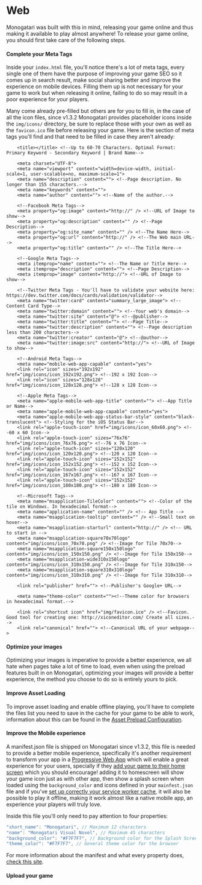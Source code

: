# Web

Monogatari was built with this in mind, releasing your game online and thus making it available to play almost anywhere! To release your game online, you should first take care of the following steps.

#### Complete your Meta Tags

Inside your `index.html` file, you'll notice there's a lot of meta tags, every single one of them have the purpose of improving your game SEO so it comes up in search result, make social sharing better and improve the experience on mobile devices. Filling them up is not necessary for your game to work but when releasing it online, failing to do so may result in a poor experience for your players.

Many come already pre-filled but others are for you to fill in, in the case of all the icon files, since v1.3.2 Monogatari provides placeholder icons inside the `img/icons/` directory, be sure to replace those with your own as well as the `favicon.ico` file before releasing your game. Here is the section of meta tags you'll find and that need to be filled in case they aren't already:

```markup
    <title></title> <!--Up to 60-70 Characters. Optimal Format: Primary Keyword - Secondary Keyword | Brand Name-->

    <meta charset="UTF-8">
    <meta name="viewport" content="width=device-width, initial-scale=1, user-scalable=no, maximum-scale=1">
    <meta name="description" content=""> <!--Page description. No longer than 155 characters.-->
    <meta name="keywords" content="">
    <meta name="author" content=""> <!--Name of the author.-->

    <!--Facebook Meta Tags-->
    <meta property="og:image" content="http://" /> <!--URL of Image to show-->
    <meta property="og:description" content="" /> <!--Page Description-->
    <meta property="og:site_name" content="" /> <!--The Name Here-->
    <meta property="og:url" content="http://" /> <!--The Web main URL-->
    <meta property="og:title" content="" /> <!--The Title Here-->

    <!--Google Meta Tags-->
    <meta itemprop="name" content=""> <!--The Name or Title Here-->
    <meta itemprop="description" content=""> <!--Page Description-->
    <meta itemprop="image" content="http://"> <!--URL of Image to show-->

    <!--Twitter Meta Tags - You'll have to validate your website here: https://dev.twitter.com/docs/cards/validation/validator-->
    <meta name="twitter:card" content="summary_large_image"> <!--Content Card Type-->
    <meta name="twitter:domain" content=""> <!--Your web's domain-->
    <meta name="twitter:site" content="@"> <!--@publisher-->
    <meta name="twitter:title" content=""> <!--Page Title-->
    <meta name="twitter:description" content=""> <!--Page description less than 200 characters-->
    <meta name="twitter:creator" content="@"> <!--@author-->
    <meta name="twitter:image:src" content="http://"> <!--URL of Image to show-->

    <!--Android Meta Tags-->
    <meta name="mobile-web-app-capable" content="yes">
    <link rel="icon" sizes="192x192" href="img/icons/icon_192x192.png"> <!--192 x 192 Icon-->
    <link rel="icon" sizes="128x128" href="img/icons/icon_128x128.png"> <!--128 x 128 Icon-->

    <!--Apple Meta Tags-->
    <meta name="apple-mobile-web-app-title" content=""> <!--App Title or Name-->
    <meta name="apple-mobile-web-app-capable" content="yes">
    <meta name="apple-mobile-web-app-status-bar-style" content="black-translucent"> <!--Styling for the iOS Status Bar-->
    <link rel="apple-touch-icon" href="img/icons/icon_60x60.png"> <!--60 x 60 Icon-->
    <link rel="apple-touch-icon" sizes="76x76" href="img/icons/icon_76x76.png"> <!--76 x 76 Icon-->
    <link rel="apple-touch-icon" sizes="120x120" href="img/icons/icon_120x120.png"> <!--120 x 120 Icon-->
    <link rel="apple-touch-icon" sizes="152x152" href="img/icons/icon_152x152.png"> <!--152 x 152 Icon-->
    <link rel="apple-touch-icon" sizes="152x152" href="img/icons/icon_167x167.png"> <!--167 x 167 Icon-->
    <link rel="apple-touch-icon" sizes="152x152" href="img/icons/icon_180x180.png"> <!--180 x 180 Icon-->

    <!--Microsoft Tags-->
    <meta name="msapplication-TileColor" content=""> <!--Color of the tile on Windows. In hexadecimal format-->
    <meta name="application-name" content="" /> <!-- App Title -->
    <meta name="msapplication-tooltip" content="" /> <!--Small text on hover-->
    <meta name="msapplication-starturl" content="http://" /> <!-- URL to start in -->
    <meta name="msapplication-square70x70logo" content="img/icons/icon_70x70.png" /> <!--Image for Tile 70x70-->
    <meta name="msapplication-square150x150logo" content="img/icons/icon_150x150.png" /> <!--Image for Tile 150x150-->
    <meta name="msapplication-wide310x150logo" content="img/icons/icon_310x150.png" /> <!--Image for Tile 310x150-->
    <meta name="msapplication-square310x310logo" content="img/icons/icon_310x310.png" /> <!--Image for Tile 310x310-->

    <link rel="publisher" href=""> <!--Publisher's Google+ URL-->

    <meta name="theme-color" content=""><!--Theme color for browsers in hexadecimal format.-->

    <link rel="shortcut icon" href="img/favicon.ico" /> <!--Favicon. Good tool for creating one: http://xiconeditor.com/ Create all sizes.-->
    <link rel="canonical" href=""> <!--Canonical URL of your webpage-->
```

#### Optimize your images

Optimizing your images is imperative to provide a better experience, we all hate when pages take a lot of time to load, even when using the preload features built in on Monogatari, optimizing your images will provide a better experience, the method you choose to do so is entirely yours to pick.

#### Improve Asset Loading

To improve asset loading and enable offline playing, you'll have to complete the files list you need to save in the cache for your game to be able to work, information about this can be found in the [Asset Preload Configuration](https://monogatari.io/documentation/configuration/asset-preload/).

#### Improve the Mobile experience

A manifest.json file is shipped on Monogatari since v1.3.2, this file is needed to provide a better mobile experience, specifically it's another requirement to transform your app in a [Progressive Web App](https://en.wikipedia.org/wiki/Progressive_web_app) which will enable a great experience for your users, specially if they [add your game to their home screen](https://www.howtogeek.com/196087/how-to-add-websites-to-the-home-screen-on-any-smartphone-or-tablet/) which you should encourage! adding it to homescreen will show your game icon just as with other app, then show a splash screen when loaded using the `background_color` and icons defined in your `mainfest.json` file and if you've [set up correctly your service worker cache](https://monogatari.io/documentation/configuration/asset-preload/), it will also be possible to play it offline, making it work almost like a native mobile app, an experience your players will truly love.

Inside this file you'll only need to pay attention to four properties:

```javascript
"short_name": "Monogatari", // Maximum 12 characters
"name": "Monogatari Visual Novel", // Maximum 45 characters
"background_color": "#F7F7F7", // Background color for the Splash Screen
"theme_color": "#F7F7F7", // General theme color for the browser
```

For more information about the manifest and what every property does, [check this site](https://developer.mozilla.org/en-US/docs/Web/Manifest).

#### Upload your game


